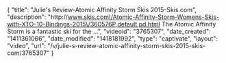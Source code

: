 {
    "title": "Julie's Review-Atomic Affinity Storm Skis 2015-Skis.com",
    "description": "http:\/\/www.skis.com\/Atomic-Affinity-Storm-Womens-Skis-with-XTO-10-Bindings-2015\/360576P,default,pd.html The Atomic Affinity Storm is a fantastic ski for the ...",
    "videoid": "3765307",
    "date_created": "1411361066",
    "date_modified": "1418181992",
    "type": "captivate",
    "layout": "video",
    "url": "\/v\/julie-s-review-atomic-affinity-storm-skis-2015-skis-com\/3765307"
}